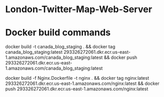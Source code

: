 # London-Twitter-Map-Web-Server



# Docker build commands
docker build -t canada_blog_staging . &&
docker tag canada_blog_staging:latest 293326272061.dkr.ecr.us-east-1.amazonaws.com/canada_blog_staging:latest && 
docker push 293326272061.dkr.ecr.us-east-1.amazonaws.com/canada_blog_staging:latest



docker build -f Nginx.Dockerfile -t nginx . &&
docker tag nginx:latest 293326272061.dkr.ecr.us-east-1.amazonaws.com/nginx:latest &&
docker push 293326272061.dkr.ecr.us-east-1.amazonaws.com/nginx:latest